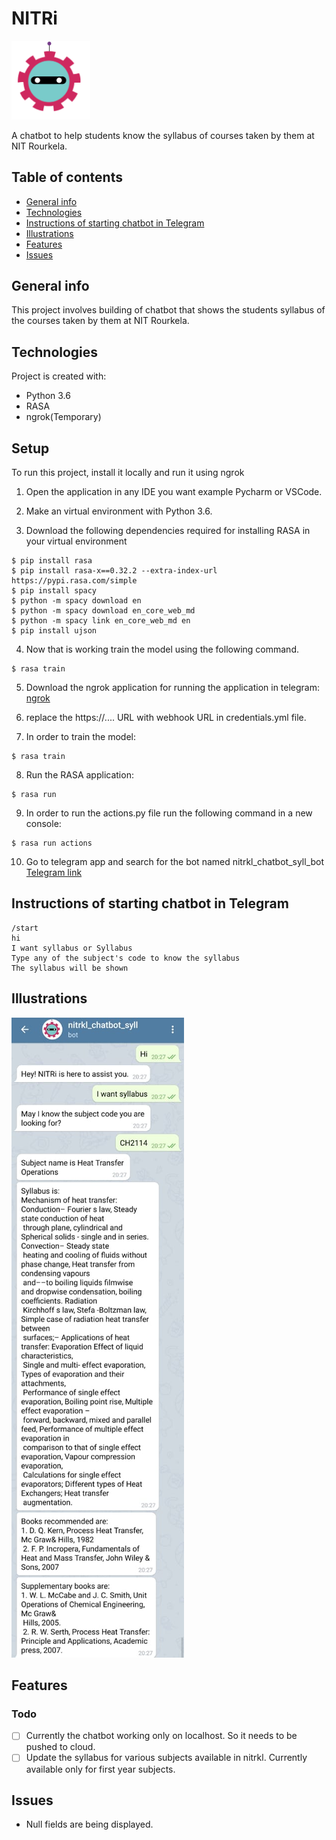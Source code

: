 # NITRi 

<img src="./images/nitri_logo.png" width="25%"> 

A chatbot to help students know the syllabus of courses taken by them at NIT Rourkela.
 ## Table of contents
* [General info](#general-info)
* [Technologies](#technologies)
* [Instructions of starting chatbot in Telegram](#instructions-of-starting-chatbot-in-telegram)
* [Illustrations](#illustrations)
* [Features](#features)
* [Issues](#issues)


## General info
This project involves building of chatbot that shows the students syllabus of the courses taken by them at NIT Rourkela.
	
## Technologies
Project is created with:
* Python 3.6
* RASA
* ngrok(Temporary)

	
## Setup
To run this project, install it locally and run it using ngrok

1. Open the application in any IDE you want example Pycharm or VSCode.

2. Make an virtual environment with Python 3.6.

3. Download the following dependencies required for installing RASA in your virtual environment


```
$ pip install rasa
$ pip install rasa-x==0.32.2 --extra-index-url https://pypi.rasa.com/simple
$ pip install spacy
$ python -m spacy download en
$ python -m spacy download en_core_web_md
$ python -m spacy link en_core_web_md en
$ pip install ujson
```

4. Now that is working train the model using the following command.

```
$ rasa train
```

5. Download the ngrok application for running the application in telegram:
[ngrok](https://ngrok.com/download)

6. replace the https://.... URL with webhook URL in credentials.yml file.

7. In order to train the model:
```
$ rasa train
```

8. Run the RASA application:

```
$ rasa run
```

9. In order to run the actions.py file run the following command in a new console:

```
$ rasa run actions
```

10. Go to telegram app and search for the bot named nitrkl_chatbot_syll_bot
[Telegram link](t.me/nitrkl_chatbot_syll_bot)

## Instructions of starting chatbot in Telegram

```
/start
hi
I want syllabus or Syllabus
Type any of the subject's code to know the syllabus
The syllabus will be shown
```

## Illustrations

![Illustration](./images/Screenshot.jpeg)

## Features
### Todo

- [ ] Currently the chatbot working only on localhost. So it needs to be pushed to cloud.
- [ ] Update the syllabus for various subjects available in nitrkl. Currently available only for first year subjects.

## Issues

* Null fields are being displayed.
